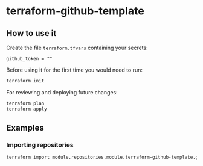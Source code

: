 # terraform-github-template

## How to use it

Create the file `terraform.tfvars` containing your secrets:
```
github_token = ""
```

Before using it for the first time you would need to run:
```bash
terraform init
```

For reviewing and deploying future changes:
```bash
terraform plan
terraform apply
```

## Examples

### Importing repositories

```bash
terraform import module.repositories.module.terraform-github-template.github_repository.repo terraform-github-template
```